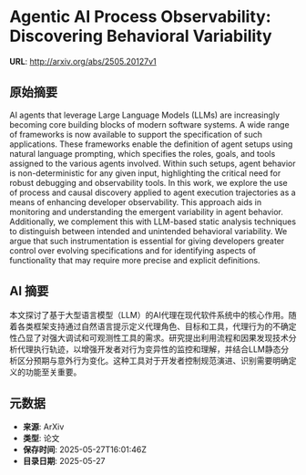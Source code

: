 # Agentic AI Process Observability: Discovering Behavioral Variability

**URL**: http://arxiv.org/abs/2505.20127v1

## 原始摘要

AI agents that leverage Large Language Models (LLMs) are increasingly
becoming core building blocks of modern software systems. A wide range of
frameworks is now available to support the specification of such applications.
These frameworks enable the definition of agent setups using natural language
prompting, which specifies the roles, goals, and tools assigned to the various
agents involved. Within such setups, agent behavior is non-deterministic for
any given input, highlighting the critical need for robust debugging and
observability tools. In this work, we explore the use of process and causal
discovery applied to agent execution trajectories as a means of enhancing
developer observability. This approach aids in monitoring and understanding the
emergent variability in agent behavior. Additionally, we complement this with
LLM-based static analysis techniques to distinguish between intended and
unintended behavioral variability. We argue that such instrumentation is
essential for giving developers greater control over evolving specifications
and for identifying aspects of functionality that may require more precise and
explicit definitions.


## AI 摘要

本文探讨了基于大型语言模型（LLM）的AI代理在现代软件系统中的核心作用。随着各类框架支持通过自然语言提示定义代理角色、目标和工具，代理行为的不确定性凸显了对强大调试和可观测性工具的需求。研究提出利用流程和因果发现技术分析代理执行轨迹，以增强开发者对行为变异性的监控和理解，并结合LLM静态分析区分预期与意外行为变化。这种工具对于开发者控制规范演进、识别需要明确定义的功能至关重要。

## 元数据

- **来源**: ArXiv
- **类型**: 论文
- **保存时间**: 2025-05-27T16:01:46Z
- **目录日期**: 2025-05-27
